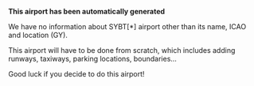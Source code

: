 **This airport has been automatically generated**

We have no information about SYBT[*] airport other than its name, ICAO and location (GY).

This airport will have to be done from scratch, which includes adding runways, taxiways, parking locations, boundaries...

Good luck if you decide to do this airport!